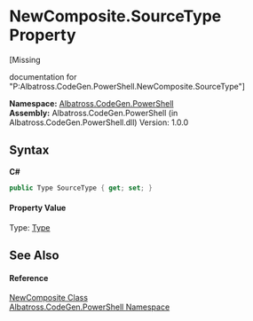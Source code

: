 # NewComposite.SourceType Property 
 

\[Missing <summary> documentation for "P:Albatross.CodeGen.PowerShell.NewComposite.SourceType"\]

**Namespace:**&nbsp;<a href="73820E42.md">Albatross.CodeGen.PowerShell</a><br />**Assembly:**&nbsp;Albatross.CodeGen.PowerShell (in Albatross.CodeGen.PowerShell.dll) Version: 1.0.0

## Syntax

**C#**<br />
``` C#
public Type SourceType { get; set; }
```


#### Property Value
Type: <a href="http://msdn2.microsoft.com/en-us/library/42892f65" target="_blank">Type</a>

## See Also


#### Reference
<a href="4F5EA508.md">NewComposite Class</a><br /><a href="73820E42.md">Albatross.CodeGen.PowerShell Namespace</a><br />